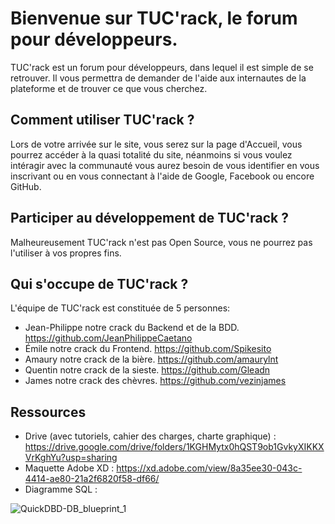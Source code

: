 # Bienvenue sur TUC'rack, le forum pour développeurs.

TUC'rack est un forum pour développeurs, dans lequel il est simple de se retrouver. 
Il vous permettra de demander de l'aide aux internautes de la plateforme et de trouver ce que vous cherchez.

## Comment utiliser TUC'rack ?

Lors de votre arrivée sur le site, vous serez sur la page d'Accueil, vous pourrez accéder à la quasi totalité du site, néanmoins si vous voulez intéragir avec la communauté vous aurez besoin de vous identifier en vous inscrivant ou en vous connectant à l'aide de Google, Facebook ou encore GitHub.

## Participer au développement de TUC'rack ?

Malheureusement TUC'rack n'est pas Open Source, vous ne pourrez pas l'utiliser à vos propres fins.

## Qui s'occupe de TUC'rack ?

L'équipe de TUC'rack est constituée de 5 personnes:

* Jean-Philippe notre crack du Backend et de la BDD. https://github.com/JeanPhilippeCaetano
* Émile notre crack du Frontend. https://github.com/Spikesito
* Amaury notre crack de la bière. https://github.com/amaurylnt
* Quentin notre crack de la sieste. https://github.com/Gleadn
* James notre crack des chèvres. https://github.com/vezinjames

## Ressources

* Drive (avec tutoriels, cahier des charges, charte graphique) : https://drive.google.com/drive/folders/1KGHMytx0hQST9ob1GvkyXIKKXVrKghYu?usp=sharing
* Maquette Adobe XD : https://xd.adobe.com/view/8a35ee30-043c-4414-ae80-21a2f6820f58-df66/
* Diagramme SQL :


 ![QuickDBD-DB_blueprint_1](https://user-images.githubusercontent.com/92150404/174759818-9ba44750-7b8a-40df-86f9-d27de433083d.png)
